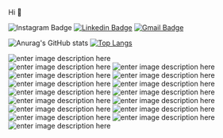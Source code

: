 
Hi 👋


![Instagram Badge](https://img.shields.io/badge/Instagram-E4405F?style=flat-square&logo=Instagram&logoColor=white&link=https://www.instagram.com/victorcracco/)
[![Linkedin Badge](https://img.shields.io/badge/LinkedIn-0077B5?style=flat-square&logo=Linkedin&logoColor=white&link=https://www.linkedin.com/in/victorcracco/)](https://www.linkedin.com/in/victorcracco/) 
[![Gmail Badge](https://img.shields.io/badge/Gmail-b44633?style=flat-square&logo=Gmail&logoColor=white&link=mailto:victorcracco@gmail.com)](mailto:victorcracco@gmail.com)



![Anurag's GitHub stats](https://github-readme-stats.vercel.app/api?username=victorcracco&show_icons=true&theme=chartreuse-dark) 
[![Top Langs](https://github-readme-stats.vercel.app/api/top-langs/?username=victorcracco)](https://github.com/anuraghazra/github-readme-stats)




![enter image description here](https://img.shields.io/badge/HTML5-E34F26?style=for-the-badge&logo=html5&logoColor=white)   
![enter image description here](https://img.shields.io/badge/CSS3-1572B6?style=for-the-badge&logo=css3&logoColor=white) 
![enter image description here](https://img.shields.io/badge/JavaScript-323330?style=for-the-badge&logo=javascript&logoColor=F7DF1E) 
![enter image description here](https://img.shields.io/badge/TypeScript-007ACC?style=for-the-badge&logo=typescript&logoColor=white) 
![enter image description here](https://img.shields.io/badge/Java-ED8B00?style=for-the-badge&logo=java&logoColor=white) 
![enter image description here](https://img.shields.io/badge/Kotlin-0095D5?&style=for-the-badge&logo=kotlin&logoColor=white) 
![enter image description here](https://img.shields.io/badge/Lua-2C2D72?style=for-the-badge&logo=lua&logoColor=white) 
![enter image description here](https://img.shields.io/badge/React_Native-20232A?style=for-the-badge&logo=react&logoColor=61DAFB) 
![enter image description here](https://img.shields.io/badge/Node.js-339933?style=for-the-badge&logo=nodedotjs&logoColor=white) 
![enter image description here](https://img.shields.io/badge/React-20232A?style=for-the-badge&logo=react&logoColor=61DAFB) 
![enter image description here](https://img.shields.io/badge/Bootstrap-563D7C?style=for-the-badge&logo=bootstrap&logoColor=white) 
![enter image description here](https://img.shields.io/badge/-materialize--css-ff69b4?style=for-the-badge&logo=materialize--css&logoColor=white) 
![enter image description here](https://img.shields.io/badge/Xampp-F37623?style=for-the-badge&logo=xampp&logoColor=white) 
![enter image description here](https://img.shields.io/badge/MySQL-00000F?style=for-the-badge&logo=mysql&logoColor=white) 
![enter image description here](https://img.shields.io/badge/PostgreSQL-316192?style=for-the-badge&logo=postgresql&logoColor=white) 
![enter image description here](https://img.shields.io/badge/MongoDB-4EA94B?style=for-the-badge&logo=mongodb&logoColor=white)


